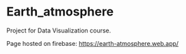 # Earth_atmosphere
Project for Data Visualization course.

Page hosted on firebase:
https://earth-atmosphere.web.app/
